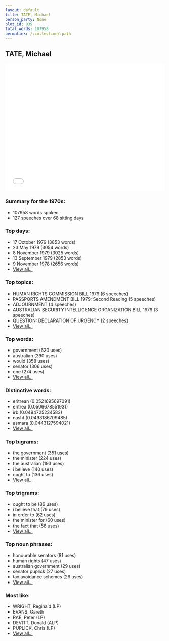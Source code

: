 ```yaml
---
layout: default
title: TATE, Michael
person_party: None
plot_id: 839
total_words: 107958
permalink: /:collection/:path
---
```


## TATE, Michael

<iframe width="100%" height="400" frameborder="0" scrolling="no" src="//plot.ly/~wragge/839.embed"></iframe>


### Summary for the 1970s:

* 107958 words spoken
* 127 speeches over 68 sitting days


### Top days:

* 17 October 1979 (3853 words)
* 23 May 1979 (3054 words)
* 8 November 1979 (3025 words)
* 13 September 1979 (2853 words)
* 9 November 1978 (2656 words)
* [View all...](days/)


### Top topics:

* HUMAN RIGHTS COMMISSION BILL 1979 (6 speeches)
* PASSPORTS AMENDMENT BILL 1979: Second Reading (5 speeches)
* ADJOURNMENT (4 speeches)
* AUSTRALIAN SECURITY INTELLIGENCE ORGANIZATION BILL 1979 (3 speeches)
* QUESTION: DECLARATION OF URGENCY (2 speeches)
* [View all...](topics/)


### Top words:

* government (620 uses)
* australian (390 uses)
* would (358 uses)
* senator (306 uses)
* one (274 uses)
* [View all...](words/)


### Distinctive words:

* eritrean (0.0521695697091)
* eritrea (0.0506678551931)
* irb (0.0494725234583)
* nasht (0.0493186709485)
* asmara (0.0443127594021)
* [View all...](sig_words/)


### Top bigrams:

* the government (351 uses)
* the minister (224 uses)
* the australian (193 uses)
* i believe (140 uses)
* ought to (136 uses)
* [View all...](bigrams/)


### Top trigrams:

* ought to be (86 uses)
* i believe that (79 uses)
* in order to (62 uses)
* the minister for (60 uses)
* the fact that (56 uses)
* [View all...](trigrams/)


### Top noun phrases:

* honourable senators (81 uses)
* human rights (47 uses)
* australian government (29 uses)
* senator puplick (27 uses)
* tax avoidance schemes (26 uses)
* [View all...](noun_phrases/)


### Most like:

* WRIGHT, Reginald (LP)
* EVANS, Gareth 
* RAE, Peter (LP)
* DEVITT, Donald (ALP)
* PUPLICK, Chris (LP)
* [View all...](similarities/)
